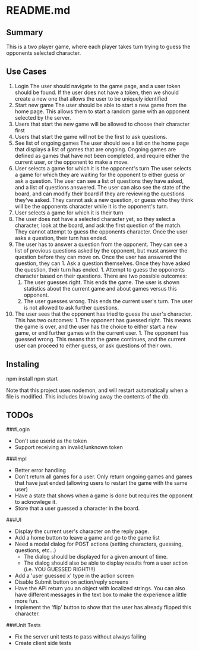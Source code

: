 # README.md
## Summary
This is a two player game, where each player takes turn trying to guess the opponents selected character.

## Use Cases
1. Login
   The user should navigate to the game page, and a user token should be found. If the user does not have a token, then we should create a new one that allows the user to be uniquely identified
1. Start new game
   The user should be able to start a new game from the home page. This allows them to start a random game with an opponent selected by the server.
  1. Users that start the new game will be allowed to choose their character first
  1. Users that start the game will not be the first to ask questions.
1. See list of ongoing games
   The user should see a list on the home page that displays a list of games that are ongoing. Ongoing games are defined as games that have not been completed, and require either the current user, or the opponent to make a move.
1. User selects a game for which it is the opponent's turn
   The user selects a game for which they are waiting for the opponent to either guess or ask a question. The user can see a list of questions they have asked, and a list of questions answered. The user can also see the state of the board, and can modify their board if they are reviewing the questions they've asked. They cannot ask a new question, or guess who they think will be the opponents character while it is the opponent's turn.
1. User selects a game for which it is their turn
  1. The user does not have a selected character yet, so they select a character, look at the board, and ask the first question of the match. They cannot attempt to guess the opponents character. Once the user asks a question, their turn has ended.
  1. The user has to answer a question from the opponent. They can see a list of previous questions asked by the opponent, but must answer the question before they can move on. Once the user has answered the question, they can
    1. Ask a question themselves. Once they have asked the question, their turn has ended. 
    1. Attempt to guess the opponents character based on their questions. There are two possible outcomes:
      1. The user guesses right. This ends the game. The user is shown statistics about the current game and about games versus this opponent.
      1. The user guesses wrong. This ends the current user's turn. The user is not allowed to ask further questions.
  1. The user sees that the opponent has tried to guess the user's character. This has two outcomes:
    1. The opponent has guessed right. This means the game is over, and the user has the choice to either start a new game, or end further games with the current user.
    1. The opponent has guessed wrong. This means that the game continues, and the current user can proceed to either guess, or ask questions of their own.

## Instaling
npm install
npm start

Note that this project uses nodemon, and will restart automatically when a file is modified. This includes blowing away the contents of the db.

## TODOs
###Login

* Don't use userid as the token
* Support receiving an invalid/unknown token

###Impl

+ Better error handling
+ Don't return all games for a user. Only return ongoing games and games that have just ended (allowing users to restart the game with the same user)
+ Have a state that shows when a game is done but requires the opponent to acknowlege it.
+ Store that a user guessed a character in the board.

###UI

+ Display the current user's character on the reply page.
+ Add a home button to leave a game and go to the game list
+ Need a modal dialog for POST actions (setting characters, guessing, questions, etc...)
  + The dialog should be displayed for a given amount of time.
  + The dialog should also be able to display results from a user action (i.e. YOU GUESSED RIGHT!!!)
+ Add a 'user guessed x' type in the action screen
+ Disable Submit button on action/reply screens
+ Have the API return you an object with localized strings. You can also have different messages in the text box to make the experience a little more fun.
+ Implement the 'flip' button to show that the user has already flipped this character.

###Unit Tests

+ Fix the server unit tests to pass without always failing
+ Create client side tests